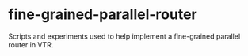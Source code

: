 # fine-grained-parallel-router
Scripts and experiments used to help implement a fine-grained parallel router in VTR.

